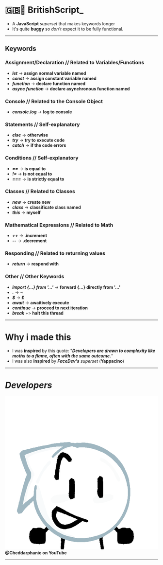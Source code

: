# **🇬🇧🍵 BritishScript_**
- A **JavaScript** *superset* that makes keywords longer
- It's quite **buggy** so *don't* expect it to be fully functional.
***
## **Keywords**
### **Assignment/Declaration** // Related to Variables/Functions
- ***let*** -> **assign normal variable named**
- ***const*** -> **assign constant variable named**
- ***function*** -> **declare function named**
- ***async function*** -> **declare asynchronous function named**
### **Console** // Related to the Console Object
- ***console.log*** -> **log to console**
### **Statements** // Self-explanatory
- ***else*** -> **otherwise**
- ***try*** -> **try to execute code**
- ***catch*** -> **if the code errors**
### **Conditions** // Self-explanatory
- ***==*** -> **is equal to**
- ***!=*** -> **is not equal to**
- ***===*** -> **is strictly equal to**
### **Classes** // Related to Classes
- ***new*** -> **create new**
- ***class*** -> **classificate class named**
- ***this*** -> **myself**
### **Mathematical Expressions** // Related to Math
- ***++*** -> **.increment**
- ***--*** -> **.decrement**
### **Responding** // Related to returning values
- ***return*** -> **respond with**
### **Other** // Other Keywords
- ***import {...} from '...'*** -> **forward {...} directly from '...'**
- ***.*** -> **~**
- ***$*** -> **£**
- ***await*** -> **awaitively execute**
- ***continue*** -> **proceed to next iteration**
- ***break*** +> **halt this thread**
***
# **Why** i made this
- I was **inspired** by this quote: "***Developers are drawn to complexity like moths to a flame, often with the same outcome.***"
- I was also **inspired** by ***FaceDev's*** *superset* (**Yappacino**)
***
# ***Developers***
![Developer1](./img/Developer.png)
**@Cheddarphanie on YouTube**
***
